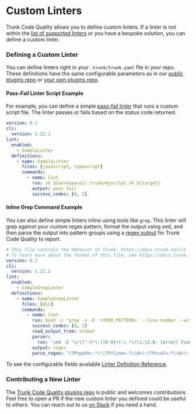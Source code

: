 # Custom Linters

Trunk Code Quality allows you to define custom linters. If a linter is not within the [list of supported linters](supported/) or you have a bespoke solution, you can define a custom linter.

### Defining a Custom Linter

You can define linters right in your `.trunk/trunk.yaml` file in your repo. These definitions have the same configurable parameters as in our [public plugins repo](https://github.com/trunk-io/plugins/blob/main/CONTRIBUTING.md) or [your own plugins repo](https://docs.trunk.io/check/advanced-setup/plugins#importing-a-plugin-repository).

#### Pass-Fail Linter Script Example

For example, you can define a simple [pass-fail linter](https://docs.trunk.io/check/configuration/custom-linters/commands/output-types#pass-fail-linters) that runs a custom script file. The linter passes or fails based on the status code returned.

```yaml
version: 0.1
cli:
  version: 1.22.1
lint:
  enabled:
    - SampleLinter
  definitions:
    - name: SampleLinter
      files: [javascript, typescript]
      commands:
        - name: lint
          run: sh ${workspace}/.trunk/myscript.sh ${target}
          output: pass_fail
          success_codes: [0, 1]
```

#### Inline Grep Command Example

You can also define simple linters inline using tools like `grep`. This linter will grep against your custom regex pattern, format the output using sed, and then parse the output into pattern groups using a [regex output](https://docs.trunk.io/check/configuration/custom-linters/commands/output-types#regex) for Trunk Code Quality to report.

```yaml
# This file controls the behavior of Trunk: https://docs.trunk.io/cli
# To learn more about the format of this file, see https://docs.trunk.io/reference/trunk-yaml
version: 0.1
cli:
  version: 1.22.1
lint:
  enabled:
    - SampleGrepLinter
  definitions:
    - name: SampleGrepLinter
      files: [ALL]
      commands:
        - name: lint
          run: bash -c "grep -o -E '<YOUR_PATTERN>' --line-number --with-filename ${target}"
          success_codes: [0, 1]
          read_output_from: stdout
          parser:
            run: 'sed -E "s/([^:]*):([0-9]+):(.*)/\1:\2:0: [error] Found \3 in line (numeric-\3)/"'
          output: regex
          parse_regex: "(?P<path>.*):(?P<line>-?\\d+):(?P<col>-?\\d+): \\[(?P<severity>[^\\]]*)\\] (?P<message>[^\\(]*) \\((?P<code>[^\\)]*)\\)"
```

To see the configurable fields available [Linter Definition Reference](../../cli/configuration/lint/definitions.md).

### Contributing a New Linter

The [Trunk Code Quality plugins repo](https://github.com/trunk-io/plugins/blob/main/CONTRIBUTING.md) is public and welcomes contributions. Feel free to open a PR if the new custom linter you defined could be useful to others. You can reach out to us [on Slack](https://slack.trunk.io/) if you need a hand.
